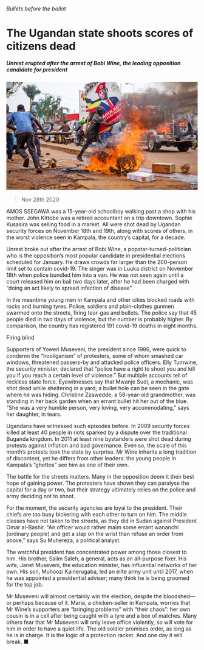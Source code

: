 ###### Bullets before the ballot

# The Ugandan state shoots scores of citizens dead 

##### Unrest erupted after the arrest of Bobi Wine, the leading opposition candidate for president 

![image](images/20201128_MAP001_0.jpg) 

> Nov 28th 2020 

AMOS SSEGAWA was a 15-year-old schoolboy walking past a shop with his mother. John Kittobe was a retired accountant on a trip downtown. Sophie Kusasira was selling food in a market. All were shot dead by Ugandan security forces on November 18th and 19th, along with scores of others, in the worst violence seen in Kampala, the country’s capital, for a decade.

Unrest broke out after the arrest of Bobi Wine, a popstar-turned-politician who is the opposition’s most popular candidate in presidential elections scheduled for January. He draws crowds far larger than the 200-person limit set to contain covid-19. The singer was in Luuka district on November 18th when police bundled him into a van. He was not seen again until a court released him on bail two days later, after he had been charged with “doing an act likely to spread infection of disease”.


In the meantime young men in Kampala and other cities blocked roads with rocks and burning tyres. Police, soldiers and plain-clothes gunmen swarmed onto the streets, firing tear-gas and bullets. The police say that 45 people died in two days of violence, but the number is probably higher. By comparison, the country has registered 191 covid-19 deaths in eight months.

Firing blind

Supporters of Yoweri Museveni, the president since 1986, were quick to condemn the “hooliganism” of protesters, some of whom smashed car windows, threatened passers-by and attacked police officers. Elly Tumwine, the security minister, declared that “police have a right to shoot you and kill you if you reach a certain level of violence.” But multiple accounts tell of reckless state force. Eyewitnesses say that Mwanje Sudi, a mechanic, was shot dead while sheltering in a yard; a bullet hole can be seen in the gate where he was hiding. Christine Zzawedde, a 58-year-old grandmother, was standing in her back garden when an errant bullet hit her out of the blue. “She was a very humble person, very loving, very accommodating,” says her daughter, in tears.

Ugandans have witnessed such episodes before. In 2009 security forces killed at least 40 people in riots sparked by a dispute over the traditional Buganda kingdom. In 2011 at least nine bystanders were shot dead during protests against inflation and bad governance. Even so, the scale of this month’s protests took the state by surprise. Mr Wine inherits a long tradition of discontent, yet he differs from other leaders: the young people in Kampala’s “ghettos” see him as one of their own.

The battle for the streets matters. Many in the opposition deem it their best hope of gaining power. The protesters have shown they can paralyse the capital for a day or two, but their strategy ultimately relies on the police and army deciding not to shoot.

For the moment, the security agencies are loyal to the president. Their chiefs are too busy bickering with each other to turn on him. The middle classes have not taken to the streets, as they did in Sudan against President Omar al-Bashir. “An officer would rather maim some errant wananchi (ordinary people) and get a slap on the wrist than refuse an order from above,” says Su Muhereza, a political analyst.

The watchful president has concentrated power among those closest to him. His brother, Salim Saleh, a general, acts as an all-purpose fixer. His wife, Janet Museveni, the education minister, has influential networks of her own. His son, Muhoozi Kainerugaba, led an elite army unit until 2017, when he was appointed a presidential adviser; many think he is being groomed for the top job.

Mr Museveni will almost certainly win the election, despite the bloodshed—or perhaps because of it. Maria, a chicken-seller in Kampala, worries that Mr Wine’s supporters are “bringing problems” with “their chaos”: her own cousin is in a cell after being caught with a tyre and a box of matches. Many others fear that Mr Museveni will only leave office violently, so will vote for him in order to have a quiet life. The old soldier promises order, as long as he is in charge. It is the logic of a protection racket. And one day it will break. ■

